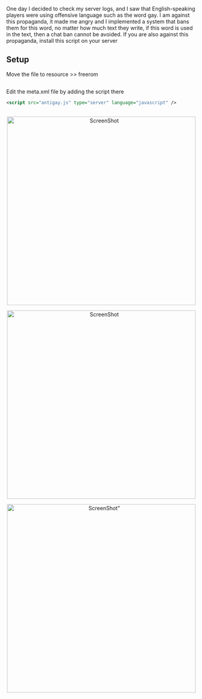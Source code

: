 One day I decided to check my server logs, and I saw that English-speaking players were using offensive language such as the word gay. 
I am against this propaganda, it made me angry and I implemented a system that bans them for this word, no matter how much text they write, if this word is used in the text, then a chat ban cannot be avoided. 
If you are also against this propaganda, install this script on your server

## Setup
Move the file to resource >> freerom
##

Edit the meta.xml file by adding the script there
```Xml
<script src="antigay.js" type="server" language="javascript" />
```
##
<p align="center">
  <img src="https://i.imgur.com/tiM5AjP.png" width="500" title="ScreenShot">
</p>
<p align="center">
  <img src="https://i.imgur.com/8zF6RIt.png" width="500" title="ScreenShot">
</p>
<p align="center">
  <img src="https://i.imgur.com/jWDydQM.png" width="500" title=ScreenShot">
</p>
